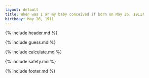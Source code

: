 ```yaml
---
layout: default
title: When was I or my baby conceived if born on May 26, 1911?
birthday: May 26, 1911
---
```


{% include header.md %}

{% include guess.md %}

{% include calculate.md %}

{% include safety.md %}

{% include footer.md %}



